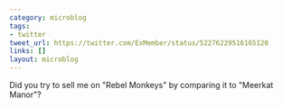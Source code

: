 ```yaml
---
category: microblog
tags:
- twitter
tweet_url: https://twitter.com/ExMember/status/52276229516165120
links: []
layout: microblog
---
```

Did you try to sell me on "Rebel Monkeys" by comparing it to "Meerkat Manor"?
